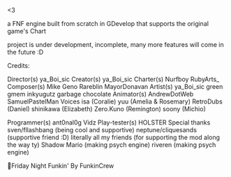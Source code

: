 <3

a FNF engine built from scratch in GDevelop that supports the original game's Chart

project is under development, incomplete, many more features will come in the future :D

Credits:

Director(s)
ya_Boi_sic
Creator(s)
ya_Boi_sic
Charter(s)
Nurfboy
RubyArts_
Composer(s)
Mike Geno
Rareblin
MayorDonavan
Artist(s)
ya_Boi_sic
green gmem
inkyugutz
garbage chocolate
Animator(s)
AndrewDotWeb
SamuelPastelMan
Voices
isa (Coralie)
yuu (Amelia & Rosemary)
RetroDubs (Daniel)
shinikawa (Elizabeth)
Zero.Kuno (Remington)
soony (Michio)

Programmer(s)
ant0nal0g
Vidz
Play-tester(s)
HOLSTER
Special thanks
sven/fllashbang (being cool and supportive)
neptune/cliquesands (supportive friend :D)
literally all my friends (for supporting the mod along the way ty)
Shadow Mario (making psych engine)
riveren (making psych engine)

💞Friday Night Funkin' By FunkinCrew
